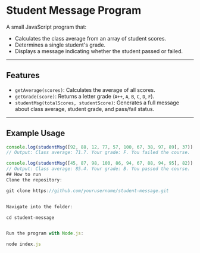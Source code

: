 # Student Message Program

A small JavaScript program that:

- Calculates the class average from an array of student scores.  
- Determines a single student's grade.  
- Displays a message indicating whether the student passed or failed.  

---

## Features

- `getAverage(scores)`: Calculates the average of all scores.  
- `getGrade(score)`: Returns a letter grade (`A++`, `A`, `B`, `C`, `D`, `F`).  
- `studentMsg(totalScores, studentScore)`: Generates a full message about class average, student grade, and pass/fail status.  

---

## Example Usage

```js
console.log(studentMsg([92, 88, 12, 77, 57, 100, 67, 38, 97, 89], 37));
// Output: Class average: 71.7. Your grade: F. You failed the course.

console.log(studentMsg([45, 87, 98, 100, 86, 94, 67, 88, 94, 95], 82));
// Output: Class average: 85.4. Your grade: B. You passed the course.
## How to run 
Clone the repository:

git clone https://github.com/yourusername/student-message.git


Navigate into the folder:

cd student-message


Run the program with Node.js:

node index.js
